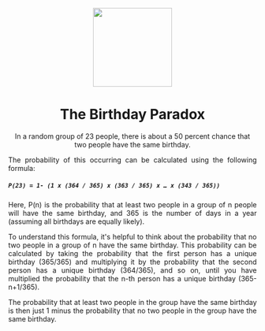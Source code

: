 
<p align="center">
<img  width="160" height="160" src="https://emojipedia-us.s3.dualstack.us-west-1.amazonaws.com/thumbs/320/google/350/partying-face_1f973.png" >
</p> 


<h1 style="text-align: center;">The Birthday Paradox</h1>




<p align="center">
In a random group of 23 people, there is about a 50 percent chance that two people have the same birthday.
</p> 

<p style='text-align: justify;'>
The probability of this occurring can be calculated using the following formula:
</p>

##### `P(23) = 1- (1 x (364 / 365) x (363 / 365) x … x (343 / 365))`

<p style='text-align: justify;'>
Here, P(n) is the probability that at least two people in a group of n people will have the same birthday, and 365 is the number of days in a year (assuming all birthdays are equally likely).
</p>

<p style='text-align: justify;'>
To understand this formula, it's helpful to think about the probability that no two people in a group of n have the same birthday. This probability can be calculated by taking the probability that the first person has a unique birthday (365/365) and multiplying it by the probability that the second person has a unique birthday (364/365), and so on, until you have multiplied the probability that the n-th person has a unique birthday (365-n+1/365). 
</p>

<p style='text-align: justify;'>
The probability that at least two people in the group have the same birthday is then just 1 minus the probability that no two people in the group have the same birthday.
</p>
